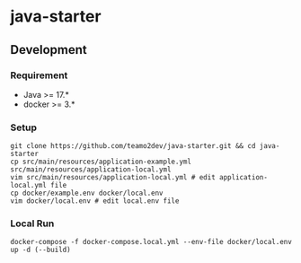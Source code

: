 # java-starter

## Development

### Requirement

- Java >= 17.*
- docker >= 3.*

### Setup

```
git clone https://github.com/teamo2dev/java-starter.git && cd java-starter
cp src/main/resources/application-example.yml src/main/resources/application-local.yml
vim src/main/resources/application-local.yml # edit application-local.yml file
cp docker/example.env docker/local.env
vim docker/local.env # edit local.env file
```

### Local Run

```
docker-compose -f docker-compose.local.yml --env-file docker/local.env up -d (--build)
```
